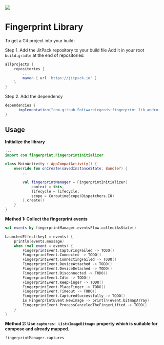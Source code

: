 [![](https://jitpack.io/v/SoftwareLegends/fingerprint_lib_android.svg)](https://jitpack.io/#SoftwareLegends/fingerprint_lib_android)

# Fingerprint Library

To get a Git project into your build:

Step 1. Add the JitPack repository to your build file
Add it in your root `build.gradle` at the end of repositories:

```gradle
allprojects {
    repositories {
        ...
        maven { url 'https://jitpack.io' }
    }
}
```

Step 2. Add the dependency

```gradle
dependencies {
	  implementation("com.github.SoftwareLegends:fingerprint_lib_android:<VERSION>")
}
```

## Usage

**Initialize the library**
```kotlin
...
import com.fingerprint.FingerprintInitializer

class MainActivity : AppCompatActivity() {
    override fun onCreate(savedInstanceState: Bundle?) {
        ...
	
        val fingerprintManager = FingerprintInitializer(
            context = this,
            lifecycle = lifecycle,
            scope = CoroutineScope(Dispatchers.IO)
        ).create()
    }
}
```

**Method 1: Collect the fingerprint events**
```kotlin
val events by fingerprintManager.eventsFlow.collectAsState()

LaunchedEffect(key1 = events) {
    println(events.message)
    when (val event = events) {
        FingerprintEvent.CapturingFailed -> TODO()
        FingerprintEvent.Connected -> TODO()
        FingerprintEvent.ConnectingFailed -> TODO()
        FingerprintEvent.DeviceAttached -> TODO()
        FingerprintEvent.DeviceDetached -> TODO()
        FingerprintEvent.Disconnected -> TODO()
        FingerprintEvent.Idle -> TODO()
        FingerprintEvent.KeepFinger -> TODO()
        FingerprintEvent.PlaceFinger -> TODO()
        FingerprintEvent.Timeout -> TODO()
        FingerprintEvent.CapturedSuccessfully -> TODO()
        is FingerprintEvent.NewImage -> println(event.bitmapArray)
        FingerprintEvent.ProcessCanceledTheFingerLifted -> TODO()
    }
}
```

**Method 2: Use `captures: List<ImageBitmap>` property which is suitable for compose and already mapped.**

```kotlin
fingerprintManager.captures
```
